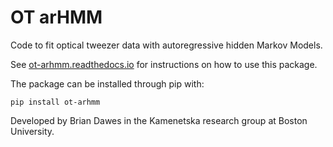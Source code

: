 # OT arHMM

Code to fit optical tweezer data with autoregressive hidden Markov Models.

See [ot-arhmm.readthedocs.io](https://ot-arhmm.readthedocs.io) for instructions on how to use this package.

The package can be installed through pip with:
```
pip install ot-arhmm
```

Developed by Brian Dawes in the Kamenetska research group at Boston University.
